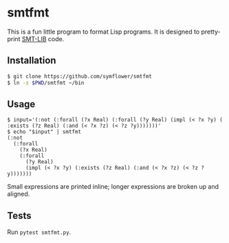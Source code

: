# smtfmt

This is a fun little program to format Lisp programs.
It is designed to pretty-print [SMT-LIB](http://smtlib.cs.uiowa.edu/language.shtml) code.

## Installation

```sh
$ git clone https://github.com/symflower/smtfmt
$ ln -s $PWD/smtfmt ~/bin
```

## Usage

```
$ input='(:not (:forall (?x Real) (:forall (?y Real) (impl (< ?x ?y) ( :exists (?z Real) (:and (< ?x ?z) (< ?z ?y)))))))'
$ echo "$input" | smtfmt
(:not
  (:forall
    (?x Real)
    (:forall
      (?y Real)
      (impl (< ?x ?y) (:exists (?z Real) (:and (< ?x ?z) (< ?z ?y)))))))
```

Small expressions are printed inline; longer expressions are broken up and aligned.

## Tests

Run `pytest smtfmt.py`.
